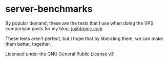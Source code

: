 # server-benchmarks

By popular demand, these are the tests that I use when doing the VPS comparison
posts for my blog, [joshtronic.com][joshtronic]

These tests aren't perfect, but I hope that by liberating them, we can make them
better, together.

Licensed under the GNU General Public License v3

[joshtronic]: https://joshtronic.com

